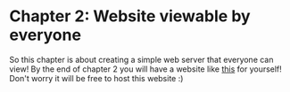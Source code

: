 Chapter 2: Website viewable by everyone
=======================================

So this chapter is about creating a simple web server that everyone can view!
By the end of chapter 2 you will have a website like 
[this](http://quinnliu-bitstarter-mooc.herokuapp.com/) for yourself!
Don't worry it will be free to host this website :)